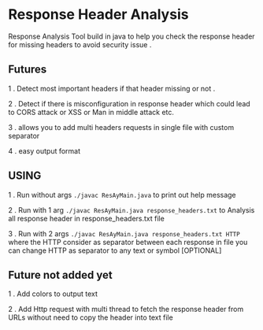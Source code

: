 # Response Header Analysis
Response Analysis Tool build in java to help you check the response header for missing headers to avoid security issue .

## Futures 

1 . Detect most important headers if that header missing or not . 

2 . Detect if there is misconfiguration in response header which could lead to CORS attack or XSS or Man in middle attack etc.

3 . allows you to add multi headers requests in single file with custom separator

4 . easy output format


## USING

1 . Run without args ``` ./javac ResAyMain.java ``` to print out help message

2 . Run with 1 arg ``` ./javac ResAyMain.java response_headers.txt ``` to Analysis all response header in response_headers.txt file

3 . Run with 2 args ```./javac ResAyMain.java response_headers.txt HTTP ``` where the HTTP consider as separator between each response in file you can change HTTP as separator to any text or symbol [OPTIONAL]


## Future not added yet 

1 . Add colors to output text

2 . Add Http request with multi thread to fetch the response header from URLs without need to copy the header into text file



